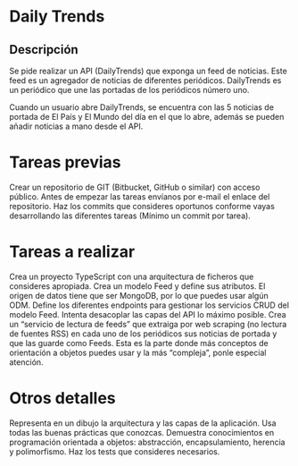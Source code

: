 # Daily Trends
## Descripción
Se pide realizar un API (DailyTrends) que exponga un feed de noticias. Este feed es un agregador de noticias de diferentes periódicos. DailyTrends es un periódico que une las portadas de los periódicos número uno.
					
Cuando un usuario abre DailyTrends, se encuentra con las 5 noticias de portada de El País y El Mundo del día en el que lo abre, además se pueden añadir noticias a mano desde el API.

# Tareas previas
Crear un repositorio de GIT (Bitbucket, GitHub o similar) con acceso público.
Antes de empezar las tareas envíanos por e-mail el enlace del repositorio.
Haz los commits que consideres oportunos conforme vayas desarrollando las diferentes tareas (Mínimo un commit por tarea).

# Tareas a realizar
Crea un proyecto TypeScript con una arquitectura de ficheros que consideres apropiada.
Crea un modelo Feed y define sus atributos. El origen de datos tiene que ser MongoDB, por lo que puedes usar algún ODM.
Define los diferentes endpoints para gestionar los servicios CRUD del modelo Feed. Intenta desacoplar las capas del API lo máximo posible.
Crea un “servicio de lectura de feeds” que extraiga por web scraping (no lectura de fuentes RSS) en cada uno de los periódicos sus noticias de portada y que las guarde como Feeds. Esta es la parte donde más conceptos de orientación a objetos puedes usar y la más “compleja”, ponle especial atención.

# Otros detalles
Representa en un dibujo la arquitectura y las capas de la aplicación.
Usa todas las buenas prácticas que conozcas.
Demuestra conocimientos en programación orientada a objetos: abstracción, encapsulamiento, herencia y polimorfismo.
Haz los tests que consideres necesarios.
